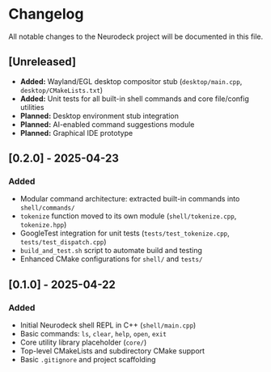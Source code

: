 # Changelog

All notable changes to the Neurodeck project will be documented in this file.

## [Unreleased]
- **Added:** Wayland/EGL desktop compositor stub (`desktop/main.cpp`, `desktop/CMakeLists.txt`)
- **Added:** Unit tests for all built-in shell commands and core file/config utilities
- **Planned:** Desktop environment stub integration
- **Planned:** AI-enabled command suggestions module
- **Planned:** Graphical IDE prototype

## [0.2.0] - 2025-04-23
### Added
- Modular command architecture: extracted built-in commands into `shell/commands/`
- `tokenize` function moved to its own module (`shell/tokenize.cpp`, `tokenize.hpp`)
- GoogleTest integration for unit tests (`tests/test_tokenize.cpp`, `tests/test_dispatch.cpp`)
- `build_and_test.sh` script to automate build and testing
- Enhanced CMake configurations for `shell/` and `tests/`

## [0.1.0] - 2025-04-22
### Added
- Initial Neurodeck shell REPL in C++ (`shell/main.cpp`)
- Basic commands: `ls`, `clear`, `help`, `open`, `exit`
- Core utility library placeholder (`core/`)
- Top-level CMakeLists and subdirectory CMake support
- Basic `.gitignore` and project scaffolding

<!--
### Format conventions:
- Entries under each version are categorized by Added, Changed, Fixed, Removed
- Versions are in descending chronological order
- Unreleased section for upcoming work
-->

